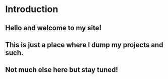 # Introduction

## Hello and welcome to my site!
## This is just a place where I dump my projects and such.
## Not much else here but stay tuned!